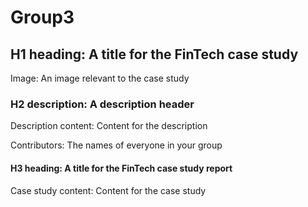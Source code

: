 # Group3
## H1 heading: A title for the FinTech case study


Image: An image relevant to the case study


### H2 description: A description header


Description content: Content for the description


Contributors: The names of everyone in your group


#### H3 heading: A title for the FinTech case study report


Case study content: Content for the case study